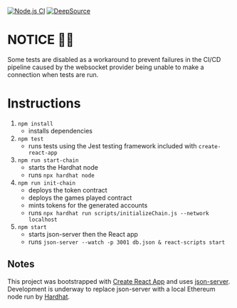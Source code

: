 [![Node.js CI](https://github.com/jduffey/roulette-react/actions/workflows/node.js.yml/badge.svg?branch=main)](https://github.com/jduffey/roulette-react/actions/workflows/node.js.yml)
[![DeepSource](https://deepsource.io/gh/jduffey/roulette-react.svg/?label=active+issues&show_trend=true&token=oBR3ln1gv1ugsjCE4f7yBgvH)](https://deepsource.io/gh/jduffey/roulette-react/)

# NOTICE 👷‍♀️
Some tests are disabled as a workaround to prevent failures in the CI/CD pipeline caused by the websocket provider being unable to make a connection when tests are run.

# Instructions

1. `npm install`
   - installs dependencies
1. `npm test`
   - runs tests using the Jest testing framework included with `create-react-app`
1. `npm run start-chain`
    - starts the Hardhat node
    - runs `npx hardhat node`
1. `npm run init-chain`
    - deploys the token contract
    - deploys the games played contract
    - mints tokens for the generated accounts
    - runs `npx hardhat run scripts/initializeChain.js --network localhost`
1. `npm start`
    - starts json-server then the React app
    - runs `json-server --watch -p 3001 db.json & react-scripts start`

## Notes

This project was bootstrapped with [Create React App](https://github.com/facebook/create-react-app) and uses [json-server](https://github.com/typicode/json-server). Development is underway to replace json-server with a local Ethereum node run by [Hardhat](https://hardhat.org/).